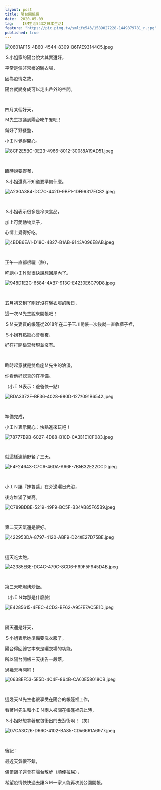 ```yaml
---
layout: post
title: 陽台開帳趣
date:  2020-05-09
tag:   【SM生活543之日本生活】
feature: "https://pic.pimg.tw/smlife543/1589027228-1449879781_n.jpg"
published: true 
---
```

<p><img alt="0601AF15-4B60-4544-8309-B6FAE93144C5.jpeg" src="https://pic.pimg.tw/smlife543/1589027228-1449879781_n.jpg" title="0601AF15-4B60-4544-8309-B6FAE93144C5.jpeg"></p>

<p>Ｓ小姐家的陽台說大其實還好，</p>

<p>平常是個非常棒的曬衣場，</p>

<p>因為疫情之故，</p>

<p>陽台就變身成可以走出戶外的空間。</p>

<p>&nbsp;</p>

<p>四月某個好天，</p>

<p>Ｍ先生提議到陽台吃午餐吧！</p>

<p>鋪好了野餐墊，</p>

<p>小ＩＮ覺得開心。</p>

<p><img alt="8CF2E5BC-0E23-4966-8012-30088A19AD51.jpeg" src="https://pic.pimg.tw/smlife543/1589027287-3840932623_n.jpg" title="8CF2E5BC-0E23-4966-8012-30088A19AD51.jpeg"></p>

<p>&nbsp;</p>

<p>臨時說要野餐，</p>

<p>Ｓ小姐還真不知道要準備什麼。</p>

<p><img alt="A230A384-DC7C-442D-9BF1-1DF99317EC82.jpeg" src="https://pic.pimg.tw/smlife543/1589027286-3790477440_n.jpg" title="A230A384-DC7C-442D-9BF1-1DF99317EC82.jpeg"></p>

<p>&nbsp;</p>

<p>Ｓ小姐表示很多是冷凍食品，</p>

<p>加上可愛動物叉子，</p>

<p>心情上覺得好吃。</p>

<p><img alt="4BDB6EA1-D18C-4827-B1AB-9143A096E8AB.jpeg" src="https://pic.pimg.tw/smlife543/1589027287-4240877418_n.jpg" title="4BDB6EA1-D18C-4827-B1AB-9143A096E8AB.jpeg"></p>

<p>&nbsp;</p>

<p>正午一直都很曬（熱），</p>

<p>吃飽小ＩＮ就很快說想回屋內了。</p>

<p><img alt="948D1E2C-6584-4AB7-913C-E4220E6C79D8.jpeg" src="https://pic.pimg.tw/smlife543/1589027295-1906503448_n.jpg" title="948D1E2C-6584-4AB7-913C-E4220E6C79D8.jpeg"></p>

<p>&nbsp;</p>

<p>五月初又到了剛好沒在曬衣服的暖日，</p>

<p>這一次Ｍ先生說來開帳吧！</p>

<p>ＳＭ夫妻買的帳篷從2018年在二子玉川開帳一次後就一直收櫃子裡，</p>

<p>Ｓ小姐有點擔心會發霉，</p>

<p>好在打開檢查發現並沒有。</p>

<p>&nbsp;</p>

<p>臨時起意就是雙魚座Ｍ先生的浪漫，</p>

<p>你看他好認真的在準備。</p>

<p>（小ＩＮ表示：爸爸快一點）</p>

<p><img alt="BDA3372F-BF36-4028-980D-1272091B6542.jpeg" src="https://pic.pimg.tw/smlife543/1589027207-3019024251_n.jpg" title="BDA3372F-BF36-4028-980D-1272091B6542.jpeg"></p>

<p>&nbsp;</p>

<p>準備完成，</p>

<p>小ＩＮ表示開心：快點進來玩吧！</p>

<p><img alt="78777B9B-6027-4D88-B10D-0A3B1E1CF083.jpeg" src="https://pic.pimg.tw/smlife543/1589027224-815905877_n.jpg" title="78777B9B-6027-4D88-B10D-0A3B1E1CF083.jpeg"></p>

<p>&nbsp;</p>

<p>就這樣連續野餐了三天。</p>

<p><img alt="F4F24643-C7C6-46DA-A66F-7B5B32E22CCD.jpeg" src="https://pic.pimg.tw/smlife543/1589027206-1667437171_n.jpg" title="F4F24643-C7C6-46DA-A66F-7B5B32E22CCD.jpeg"></p>

<p>&nbsp;</p>

<p>小ＩＮ讓『妹魯醬』在旁邊曬日光浴，</p>

<p>後方堆滿了樂高。</p>

<p><img alt="C789BDBE-5219-49F9-BC5F-B34AB85F65B9.jpeg" src="https://pic.pimg.tw/smlife543/1589027223-634131472_n.jpg" title="C789BDBE-5219-49F9-BC5F-B34AB85F65B9.jpeg"></p>

<p>&nbsp;</p>

<p>第二天天氣還是很好。</p>

<p><img alt="422953DA-8797-4120-ABF9-D240E27D75BE.jpeg" src="https://pic.pimg.tw/smlife543/1589027232-2745116729_n.jpg" title="422953DA-8797-4120-ABF9-D240E27D75BE.jpeg"></p>

<p>&nbsp;</p>

<p>這天吃太飽。</p>

<p><img alt="42385EBE-DC4C-479C-8CD6-F6DF5F945D4B.jpeg" src="https://pic.pimg.tw/smlife543/1589027232-1631964495_n.jpg" title="42385EBE-DC4C-479C-8CD6-F6DF5F945D4B.jpeg"></p>

<p>&nbsp;</p>

<p>第三天吃焗烤炒飯。</p>

<p>（小ＩＮ妳那是什麼臉）</p>

<p><img alt="E4285615-4FEC-4CD3-BF62-A957E7AC5E1D.jpeg" src="https://pic.pimg.tw/smlife543/1589027240-1759002189_n.jpg" title="E4285615-4FEC-4CD3-BF62-A957E7AC5E1D.jpeg"></p>

<p>&nbsp;</p>

<p>隔天還是好天，</p>

<p>Ｓ小姐表示她準備要洗衣服了，</p>

<p>陽台得回歸它本來是曬衣場的功能，</p>

<p>所以陽台開帳三天後告一段落，</p>

<p>過幾天再開吧！</p>

<p><img alt="0638EF53-5E5D-4C4F-864B-CA00E58018CB.jpeg" src="https://pic.pimg.tw/smlife543/1589027228-3050956530_n.jpg" title="0638EF53-5E5D-4C4F-864B-CA00E58018CB.jpeg"></p>

<p>&nbsp;</p>

<p>這幾天Ｍ先生也很享受在陽台的帳篷裡工作，</p>

<p>看著Ｍ先生和小ＩＮ兩人被關在帳篷裡的此時，</p>

<p>Ｓ小姐好想拿著皮包衝出門去逛街啊！（笑）</p>

<p><img alt="07CA3C26-D66C-4102-BA85-CDA6661A6977.jpeg" src="https://pic.pimg.tw/smlife543/1589027210-2850809523_n.jpg" title="07CA3C26-D66C-4102-BA85-CDA6661A6977.jpeg"></p>

<p>&nbsp;</p>

<p>後記：</p>

<p>最近天氣很不錯，</p>

<p>偶爾鴿子還會在陽台散步（順便拉屎），</p>

<p>希望疫情快快過去讓ＳＭ一家人能再次到公園開帳。</p>

